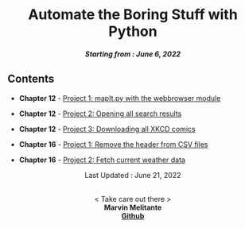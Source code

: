 <h1 align="center"> 
Automate the Boring Stuff with Python
</h1>
<h5 align="center">
Starting from : June 6, 2022
</h5>

## Contents

- <b>Chapter 12</b> - [Project 1: mapIt.py with the webbrowser module](https://github.com/mK-zero/Automate-the-Boring-Stuff-with-Python/tree/main/chapter-12/1_mapit)

- <b>Chapter 12</b> - [Project 2: Opening all search results](https://github.com/mK-zero/Automate-the-Boring-Stuff-with-Python/tree/main/chapter-12/2_open-all-search-results)

- <b>Chapter 12</b> - [Project 3: Downloading all XKCD comics](https://github.com/mK-zero/Automate-the-Boring-Stuff-with-Python/tree/main/chapter-12/3_download-all-xkcd-comics)

- <b>Chapter 16</b> - [Project 1: Remove the header from CSV files](https://github.com/mK-zero/Automate-the-Boring-Stuff-with-Python/tree/main/chapter-16/1_remove-header-csv)

- <b>Chapter 16</b> - [Project 2: Fetch current weather data](https://github.com/mK-zero/Automate-the-Boring-Stuff-with-Python/tree/main/chapter-16/2_fetch-current-weather)

<p align="center">
Last Updated : June 21, 2022
</p>

<p align="center">

<br>
< Take care out there >
<br>
<b>Marvin Melitante<b>
<br>
<a href="https://github.com/mK-zero">Github</a>
</p>
